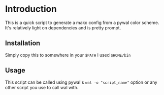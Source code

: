 # Introduction
This is a quick script to generate a mako config from a pywal color scheme.
It's relatively light on dependencies and is pretty prompt. 

## Installation
Simply copy this to somewhere in your `$PATH` I used `$HOME/bin`

## Usage 
This script can be called using pywal's `wal -o "script_name"` option or any
other script you use to call wal with. 
